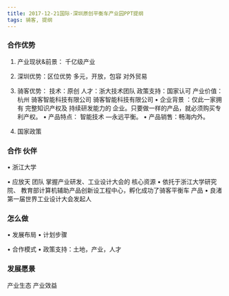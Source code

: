 ```yaml
---
title: 2017-12-21国际·深圳原创平衡车产业园PPT提纲
tags: 骑客, 提纲
---
```


### 合作优势
1. 产业现状&前景：
千亿级产业


2. 深圳优势：区位优势
多元，开放，包容
对外贸易

3. 骑客优势：
技术：原创
人才：浙大技术团队
政策支持：国家认可
产业价值：
杭州 骑客智能科技有限公司 骑客智能科技有限公司
• 企业背景 ：仅此一家拥有 完整知识产权及 持续研发能力的 企业。只要做一样的产品，就必须购买专利产权。
• 产品特点： 智能技术 —永远平衡。
• 产品销售：畅海内外。

4. 国家政策



### 合作 伙伴

•  浙江大学

•  应放天 团队
掌握产业研发、工业设计大会的 核心资源
• 依托于浙江大学研究院、 教育部计算机辅助产品创新设工程中心，孵化成功了骑客平衡车 产品
• 良渚第一届世界工业设计大会发起人

### 怎么做

•  发展布局
•  计划步骤

•  合作模式
•  政策支持：土地，产业，人才


###  发展愿景
产业生态
产业效益